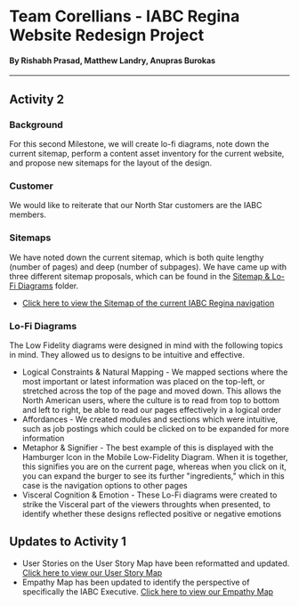 # Team Corellians - IABC Regina Website Redesign Project
#### By Rishabh Prasad, Matthew Landry, Anupras Burokas

***

## Activity 2

### Background

For this second Milestone, we will create lo-fi diagrams, note down the current sitemap, perform a content asset inventory for the current website, and propose new sitemaps for the layout of the design.

### Customer

We would like to reiterate that our North Star customers are the IABC members.

### Sitemaps

We have noted down the current sitemap, which is both quite lengthy (number of pages) and deep (number of subpages). We have came up with three different sitemap proposals, which can be found in the  [Sitemap & Lo-Fi Diagrams](https://github.com/rishabhprasad/Corellians/tree/main/Milestone%202/Sitemap%20%26%20Lo-Fi%20Diagrams) folder.

+ [Click here to view the Sitemap of the current IABC Regina navigation](https://github.com/rishabhprasad/Corellians/blob/main/Milestone%202/Sitemap%20%26%20Lo-Fi%20Diagrams/Current%20Website%20Sitemap.png)

### Lo-Fi Diagrams

The Low Fidelity diagrams were designed in mind with the following topics in mind. They allowed us to designs to be intuitive and effective.

+ Logical Constraints & Natural Mapping - We mapped sections where the most important or latest information was placed on the top-left, or stretched across the top of the page and moved down. This allows the North American users, where the culture is to read from top to bottom and left to right, be able to read our pages effectively in a logical order
+ Affordances - We created modules and sections which were intuitive, such as job postings which could be clicked on to be expanded for more information
+ Metaphor & Signifier - The best example of this is displayed with the Hamburger Icon in the Mobile Low-Fidelity Diagram. When it is together, this signifies you are on the current page, whereas when you click on it, you can expand the burger to see its further "ingredients," which in this case is the navigation options to other pages
+ Visceral Cognition & Emotion - These Lo-Fi diagrams were created to strike the Visceral part of the viewers throughts when presented, to identify whether these designs reflected positive or negative emotions

## Updates to Activity 1

+ User Stories on the User Story Map have been reformatted and updated. [Click here to view our User Story Map](https://github.com/rishabhprasad/Corellians/blob/main/Milestone%202/Updated%20User%20Diagrams/Updated%20User%20Stories%20Map%20-%20Corellians.pdf)
+ Empathy Map has been updated to identify the perspective of specifically the IABC Executive. [Click here to view our Empathy Map](https://github.com/rishabhprasad/Corellians/blob/main/Milestone%202/Updated%20User%20Diagrams/Updated%20Empathy%20Map%20-%20Corellians.pdfs)
